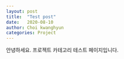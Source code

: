 ```yaml
---
layout: post
title:  "Test post"
date:   2020-08-10
author: Choi kwanghyun
categories: Project
---
```


안녕하세요. 프로젝트 카테고리 테스트 페이지입니다.
